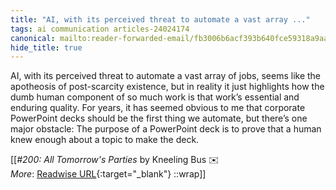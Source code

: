 ```yaml
---
title: "AI, with its perceived threat to automate a vast array ..."
tags: ai communication articles-24024174
canonical: mailto:reader-forwarded-email/fb3006b6acf393b640fce59318a9aa0e
hide_title: true
---
```


AI, with its perceived threat to automate a vast array of jobs, seems like the apotheosis of post-scarcity existence, but in reality it just highlights how the dumb human component of so much work is that work’s essential and enduring quality. For years, it has seemed obvious to me that corporate PowerPoint decks should be the first thing we automate, but there’s one major obstacle: The purpose of a PowerPoint deck is to prove that a human knew enough about a topic to make the deck.


[[<cite>_#200: All Tomorrow's Parties_</cite> by Kneeling Bus ✉️<br>
_More_: [Readwise URL](https://readwise.io/open/469762974){:target="_blank"}
::wrap]]